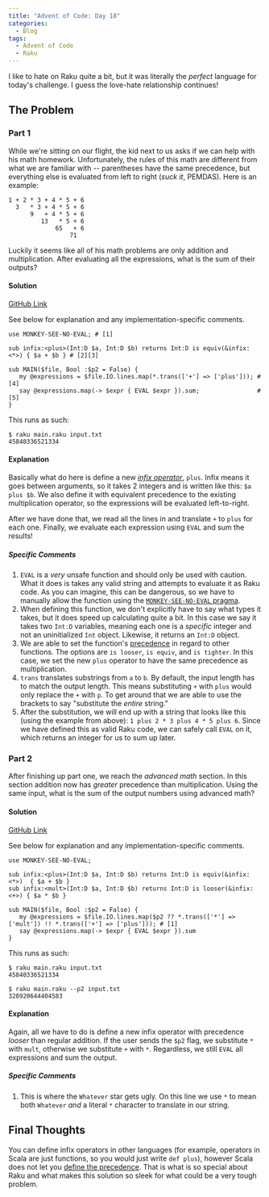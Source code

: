 ```yaml
---
title: "Advent of Code: Day 18"
categories:
  - Blog
tags:
  - Advent of Code
  - Raku
---
```


I like to hate on Raku quite a bit, but it was literally the _perfect_ language for today's challenge. I guess the love-hate relationship continues!

## The Problem

### Part 1

While we're sitting on our flight, the kid next to us asks if we can help with his math homework. Unfortunately, the rules of this math are different from what we are familiar with -- parentheses have the same precedence, but everything else is evaluated from left to right (_suck it_, PEMDAS). Here is an example:

```
1 + 2 * 3 + 4 * 5 + 6
  3   * 3 + 4 * 5 + 6
      9   + 4 * 5 + 6
         13   * 5 + 6
             65   + 6
                 71
```

Luckily it seems like all of his math problems are only addition and multiplication. After evaluating all the expressions, what is the sum of their outputs?

#### Solution

[GitHub Link](https://github.com/aaronreidsmith/advent-of-code/blob/main/2020/18/raku/main.raku)

See below for explanation and any implementation-specific comments.

```
use MONKEY-SEE-NO-EVAL; # [1]

sub infix:<plus>(Int:D $a, Int:D $b) returns Int:D is equiv(&infix:<*>) { $a + $b } # [2][3]

sub MAIN($file, Bool :$p2 = False) {
   my @expressions = $file.IO.lines.map(*.trans(['+'] => ['plus'])); # [4]
   say @expressions.map(-> $expr { EVAL $expr }).sum;                # [5]
}   
```

This runs as such:

```
$ raku main.raku input.txt
45840336521334
```

#### Explanation

Basically what do here is define a new [_infix operator_](https://docs.raku.org/language/operators#index-entry-infix_operator), `plus`. Infix means it goes between arguments, so it takes 2 integers and is written like this: `$a plus $b`. We also define it with equivalent precedence to the existing multiplication operator, so the expressions will be evaluated left-to-right.

After we have done that, we read all the lines in and translate `+` to `plus` for each one. Finally, we evaluate each expression using `EVAL` and sum the results!

##### Specific Comments

1. `EVAL` is a _very_ unsafe function and should only be used with caution. What it does is takes any valid string and attempts to evaluate it as Raku code. As you can imagine, this can be dangerous, so we have to manually allow the function using the [`MONKEY-SEE-NO-EVAL` pragma](https://docs.raku.org/language/pragmas#index-entry-MONKEY-SEE-NO-EVAL__pragma).
2. When defining this function, we don't explicitly have to say what types it takes, but it does speed up calculating quite a bit. In this case we say it takes two `Int:D` variables, meaning each one is a _specific_ integer and not an uninitialized `Int` object. Likewise, it returns an `Int:D` object.
3. We are able to set the function's [precedence](https://docs.raku.org/language/functions#Precedence) in regard to other functions. The options are `is looser`, `is equiv`, and `is tighter`. In this case, we set the new `plus` operator to have the same precedence as multiplication.
4. `trans` translates substrings from `a` to `b`. By default, the input length has to match the output length. This means substituting `+` with `plus` would only replace the `+` with `p`. To get around that we are able to use the brackets to say "substitute the _entire_ string."
5. After the substitution, we will end up with a string that looks like this (using the example from above): `1 plus 2 * 3 plus 4 * 5 plus 6`. Since we have defined this as valid Raku code, we can safely call `EVAL` on it, which returns an integer for us to sum up later.

### Part 2

After finishing up part one, we reach the _advanced math_ section. In this section addition now has _greater_ precedence than multiplication. Using the same input, what is the sum of the output numbers using advanced math?

#### Solution

[GitHub Link](https://github.com/aaronreidsmith/advent-of-code/blob/main/2020/18/raku/main.raku)

See below for explanation and any implementation-specific comments.

```
use MONKEY-SEE-NO-EVAL;

sub infix:<plus>(Int:D $a, Int:D $b) returns Int:D is equiv(&infix:<*>)  { $a + $b }
sub infix:<mult>(Int:D $a, Int:D $b) returns Int:D is looser(&infix:<+>) { $a * $b }

sub MAIN($file, Bool :$p2 = False) {
   my @expressions = $file.IO.lines.map($p2 ?? *.trans(['*'] => ['mult']) !! *.trans(['+'] => ['plus'])); # [1]
   say @expressions.map(-> $expr { EVAL $expr }).sum
}
```

This runs as such:

```
$ raku main.raku input.txt
45840336521334

$ raku main.raku --p2 input.txt
328920644404583
```

#### Explanation

Again, all we have to do is define a new infix operator with precedence _looser_ than regular addition. If the user sends the `$p2` flag, we substitute `*` with `mult`, otherwise we substitute `+` with `*`. Regardless, we still `EVAL` all expressions and sum the output.

##### Specific Comments

1. This is where the `Whatever` star gets ugly. On this line we use `*` to mean both `Whatever` _and_ a literal `*` character to translate in our string.

## Final Thoughts

You can define infix operators in other languages (for example, operators in Scala are just functions, so you would just write `def plus`), however Scala does not let you [define the precedence](https://docs.scala-lang.org/tour/operators.html). That is what is so special about Raku and what makes this solution so sleek for what could be a very tough problem.
